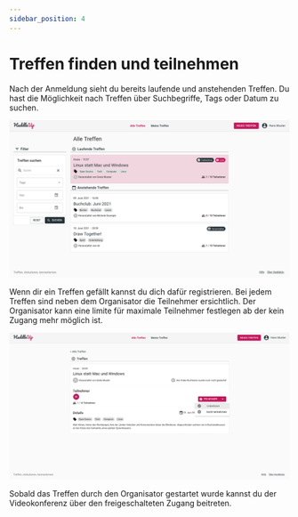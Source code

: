 ```yaml
---
sidebar_position: 4
---
```


# Treffen finden und teilnehmen

Nach der Anmeldung sieht du bereits laufende und anstehenden Treffen. Du hast die Möglichkeit nach Treffen über Suchbegriffe, Tags oder Datum zu suchen.

![Startseite](/img/alle-treffen.png)

Wenn dir ein Treffen gefällt kannst du dich dafür registrieren. Bei jedem Treffen sind neben dem Organisator die Teilnehmer ersichtlich. Der Organisator kann eine limite für maximale Teilnehmer festlegen ab der kein Zugang mehr möglich ist.

![Startseite](/img/detailansicht-teilnehmen.png)

Sobald das Treffen durch den Organisator gestartet wurde kannst du der Videokonferenz über den freigeschalteten Zugang beitreten.
